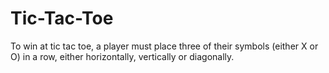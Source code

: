 # Tic-Tac-Toe
To win at tic tac toe, a player must place three of their symbols (either X or O) in a row, either horizontally, vertically or diagonally.
